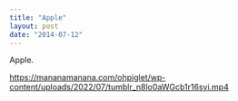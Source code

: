 ```yaml
---
title: "Apple"
layout: post
date: "2014-07-12"
---
```


Apple.

https://mananamanana.com/ohpiglet/wp-content/uploads/2022/07/tumblr_n8lo0aWGcb1r16syi.mp4
